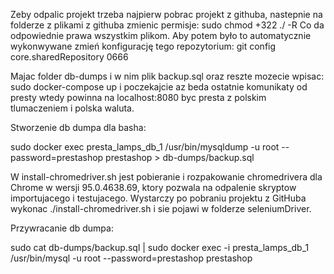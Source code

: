 Zeby odpalic projekt trzeba najpierw pobrac projekt z githuba, nastepnie na folderze z plikami
z githuba zmienic permisje:
sudo chmod +322 ./ -R
Co da odpowiednie prawa wszystkim plikom.
Aby potem było to automatycznie wykonwywane zmień konfigurację tego repozytorium:
git config core.sharedRepository 0666

Majac folder db-dumps i w nim plik backup.sql oraz reszte mozecie wpisac:
sudo docker-compose up 
i poczekajcie az beda ostatnie komunikaty od presty wtedy powinna na localhost:8080
byc presta z polskim tlumaczeniem i polska waluta.


Stworzenie db dumpa dla basha:

sudo docker exec presta_lamps_db_1 /usr/bin/mysqldump -u root --password=prestashop prestashop > db-dumps/backup.sql


W install-chromedriver.sh jest pobieranie i rozpakowanie chromedrivera dla Chrome w wersji 95.0.4638.69, ktory pozwala na odpalenie skryptow importujacego i testujacego. Wystarczy po pobraniu projektu z GitHuba wykonac ./install-chromedriver.sh i sie pojawi w folderze seleniumDriver.




Przywracanie db dumpa:

sudo cat db-dumps/backup.sql | sudo docker exec -i presta_lamps_db_1 /usr/bin/mysql -u root --password=prestashop prestashop
